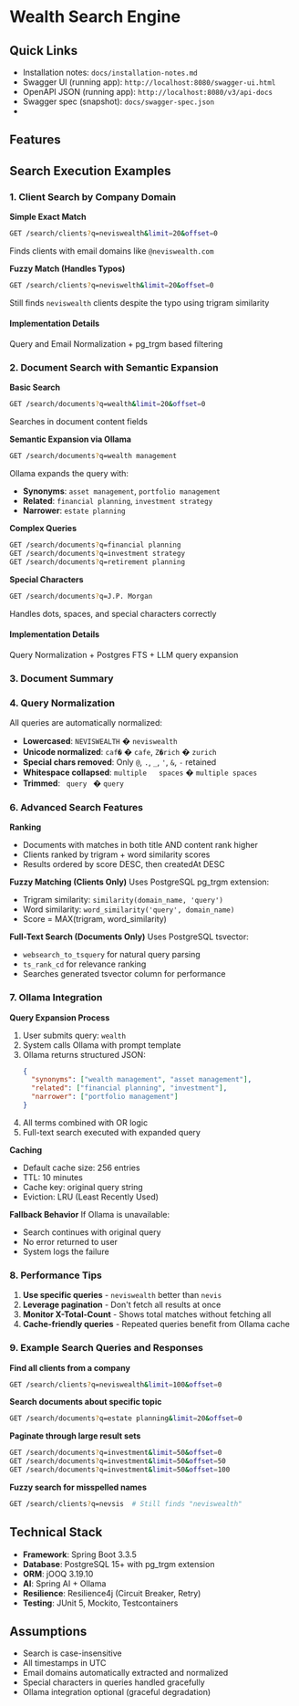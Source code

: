 # Wealth Search Engine

## Quick Links

- Installation notes: `docs/installation-notes.md`
- Swagger UI (running app): `http://localhost:8080/swagger-ui.html`
- OpenAPI JSON (running app): `http://localhost:8080/v3/api-docs`
- Swagger spec (snapshot): `docs/swagger-spec.json`
- 
## Features

## Search Execution Examples

### 1. Client Search by Company Domain

**Simple Exact Match**
```bash
GET /search/clients?q=neviswealth&limit=20&offset=0
```
Finds clients with email domains like `@neviswealth.com`

**Fuzzy Match (Handles Typos)**
```bash
GET /search/clients?q=neviswelth&limit=20&offset=0
```
Still finds `neviswealth` clients despite the typo using trigram similarity

#### Implementation Details

Query and Email Normalization + pg_trgm based filtering

### 2. Document Search with Semantic Expansion

**Basic Search**
```bash
GET /search/documents?q=wealth&limit=20&offset=0
```
Searches in document content fields

**Semantic Expansion via Ollama**
```bash
GET /search/documents?q=wealth management
```
Ollama expands the query with:
- **Synonyms**: `asset management`, `portfolio management`
- **Related**: `financial planning`, `investment strategy`
- **Narrower**: `estate planning`

**Complex Queries**
```bash
GET /search/documents?q=financial planning
GET /search/documents?q=investment strategy
GET /search/documents?q=retirement planning
```

**Special Characters**
```bash
GET /search/documents?q=J.P. Morgan
```
Handles dots, spaces, and special characters correctly

#### Implementation Details

Query Normalization + Postgres FTS + LLM query expansion

### 3. Document Summary


### 4. Query Normalization

All queries are automatically normalized:
- **Lowercased**: `NEVISWEALTH` � `neviswealth`
- **Unicode normalized**: `caf�` � `cafe`, `Z�rich` � `zurich`
- **Special chars removed**: Only `@`, `.`, `_`, `'`, `&`, `-` retained
- **Whitespace collapsed**: `multiple   spaces` � `multiple spaces`
- **Trimmed**: `  query  ` � `query`

### 6. Advanced Search Features

**Ranking**
- Documents with matches in both title AND content rank higher
- Clients ranked by trigram + word similarity scores
- Results ordered by score DESC, then createdAt DESC

**Fuzzy Matching (Clients Only)**
Uses PostgreSQL pg_trgm extension:
- Trigram similarity: `similarity(domain_name, 'query')`
- Word similarity: `word_similarity('query', domain_name)`
- Score = MAX(trigram, word_similarity)

**Full-Text Search (Documents Only)**
Uses PostgreSQL tsvector:
- `websearch_to_tsquery` for natural query parsing
- `ts_rank_cd` for relevance ranking
- Searches generated tsvector column for performance

### 7. Ollama Integration

**Query Expansion Process**
1. User submits query: `wealth`
2. System calls Ollama with prompt template
3. Ollama returns structured JSON:
   ```json
   {
     "synonyms": ["wealth management", "asset management"],
     "related": ["financial planning", "investment"],
     "narrower": ["portfolio management"]
   }
   ```
4. All terms combined with OR logic
5. Full-text search executed with expanded query

**Caching**
- Default cache size: 256 entries
- TTL: 10 minutes
- Cache key: original query string
- Eviction: LRU (Least Recently Used)

**Fallback Behavior**
If Ollama is unavailable:
- Search continues with original query
- No error returned to user
- System logs the failure

### 8. Performance Tips

1. **Use specific queries** - `neviswealth` better than `nevis`
2. **Leverage pagination** - Don't fetch all results at once
3. **Monitor X-Total-Count** - Shows total matches without fetching all
4. **Cache-friendly queries** - Repeated queries benefit from Ollama cache

### 9. Example Search Queries and Responses

**Find all clients from a company**
```bash
GET /search/clients?q=neviswealth&limit=100&offset=0
```

**Search documents about specific topic**
```bash
GET /search/documents?q=estate planning&limit=20&offset=0
```

**Paginate through large result sets**
```bash
GET /search/documents?q=investment&limit=50&offset=0
GET /search/documents?q=investment&limit=50&offset=50
GET /search/documents?q=investment&limit=50&offset=100
```

**Fuzzy search for misspelled names**
```bash
GET /search/clients?q=nevsis  # Still finds "neviswealth"
```

## Technical Stack

- **Framework**: Spring Boot 3.3.5
- **Database**: PostgreSQL 15+ with pg_trgm extension
- **ORM**: jOOQ 3.19.10
- **AI**: Spring AI + Ollama
- **Resilience**: Resilience4j (Circuit Breaker, Retry)
- **Testing**: JUnit 5, Mockito, Testcontainers

## Assumptions

- Search is case-insensitive
- All timestamps in UTC
- Email domains automatically extracted and normalized
- Special characters in queries handled gracefully
- Ollama integration optional (graceful degradation)
